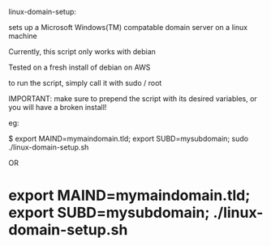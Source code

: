 linux-domain-setup:

sets up a Microsoft Windows(TM) compatable domain server on a linux machine

Currently, this script only works with debian

Tested on a fresh install of debian on AWS

to run the script, simply call it with sudo / root

IMPORTANT: make sure to prepend the script with its desired variables, or you will have a broken install!

eg:

$ export MAIND=mymaindomain.tld; export SUBD=mysubdomain; sudo ./linux-domain-setup.sh

OR

# export MAIND=mymaindomain.tld; export SUBD=mysubdomain; ./linux-domain-setup.sh
